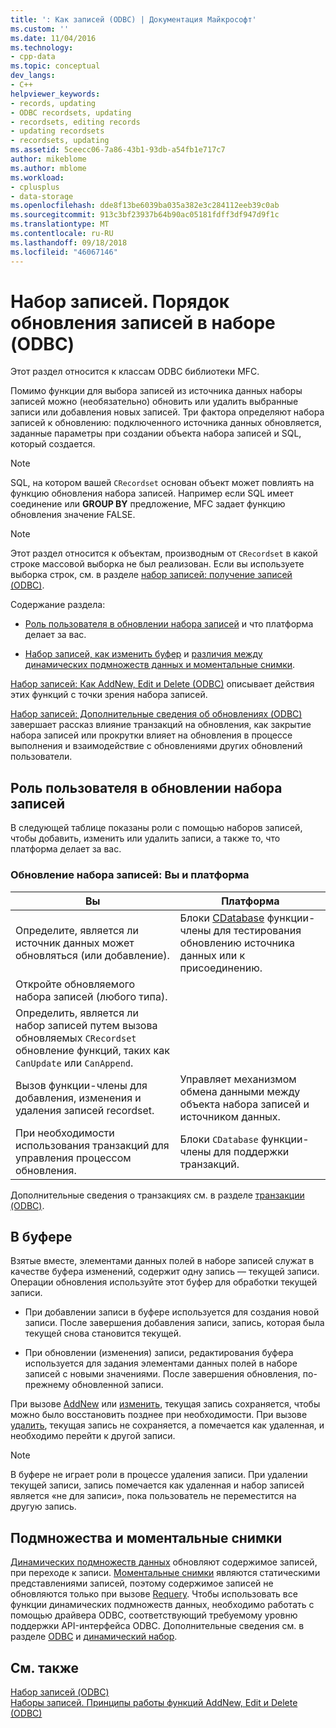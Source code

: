 ```yaml
---
title: ': Как записей (ODBC) | Документация Майкрософт'
ms.custom: ''
ms.date: 11/04/2016
ms.technology:
- cpp-data
ms.topic: conceptual
dev_langs:
- C++
helpviewer_keywords:
- records, updating
- ODBC recordsets, updating
- recordsets, editing records
- updating recordsets
- recordsets, updating
ms.assetid: 5ceecc06-7a86-43b1-93db-a54fb1e717c7
author: mikeblome
ms.author: mblome
ms.workload:
- cplusplus
- data-storage
ms.openlocfilehash: dde8f13be6039ba035a382e3c284112eeb39c0ab
ms.sourcegitcommit: 913c3bf23937b64b90ac05181fdff3df947d9f1c
ms.translationtype: MT
ms.contentlocale: ru-RU
ms.lasthandoff: 09/18/2018
ms.locfileid: "46067146"
---
```

# <a name="recordset-how-recordsets-update-records-odbc"></a>Набор записей. Порядок обновления записей в наборе (ODBC)

Этот раздел относится к классам ODBC библиотеки MFC.  
  
Помимо функции для выбора записей из источника данных наборы записей можно (необязательно) обновить или удалить выбранные записи или добавления новых записей. Три фактора определяют набора записей к обновлению: подключенного источника данных обновляется, заданные параметры при создании объекта набора записей и SQL, который создается.  
  
> [!NOTE]
>  SQL, на котором вашей `CRecordset` основан объект может повлиять на функцию обновления набора записей. Например если SQL имеет соединение или **GROUP BY** предложение, MFC задает функцию обновления значение FALSE.  
  
> [!NOTE]
>  Этот раздел относится к объектам, производным от `CRecordset` в какой строке массовой выборка не был реализован. Если вы используете выборка строк, см. в разделе [набор записей: получение записей (ODBC)](../../data/odbc/recordset-fetching-records-in-bulk-odbc.md).  
  
Содержание раздела:  
  
- [Роль пользователя в обновлении набора записей](#_core_your_role_in_recordset_updating) и что платформа делает за вас.  
  
- [Набор записей, как изменить буфер](#_core_the_edit_buffer) и [различия между динамических подмножеств данных и моментальные снимки](#_core_dynasets_and_snapshots).  
  
[Набор записей: Как AddNew, Edit и Delete (ODBC)](../../data/odbc/recordset-how-addnew-edit-and-delete-work-odbc.md) описывает действия этих функций с точки зрения набора записей.  
  
[Набор записей: Дополнительные сведения об обновлениях (ODBC)](../../data/odbc/recordset-more-about-updates-odbc.md) завершает рассказ влияние транзакций на обновления, как закрытие набора записей или прокрутки влияет на обновления в процессе выполнения и взаимодействие с обновлениями других обновлений пользователи.  
  
##  <a name="_core_your_role_in_recordset_updating"></a> Роль пользователя в обновлении набора записей  

В следующей таблице показаны роли с помощью наборов записей, чтобы добавить, изменить или удалить записи, а также то, что платформа делает за вас.  
  
### <a name="recordset-updating-you-and-the-framework"></a>Обновление набора записей: Вы и платформа  
  
|Вы|Платформа|  
|---------|-------------------|  
|Определите, является ли источник данных может обновляться (или добавление).|Блоки [CDatabase](../../mfc/reference/cdatabase-class.md) функции-члены для тестирования обновлению источника данных или к присоединению.|  
|Откройте обновляемого набора записей (любого типа).||  
|Определить, является ли набор записей путем вызова обновляемых `CRecordset` обновление функций, таких как `CanUpdate` или `CanAppend`.||  
|Вызов функции-члены для добавления, изменения и удаления записей recordset.|Управляет механизмом обмена данными между объекта набора записей и источником данных.|  
|При необходимости использования транзакций для управления процессом обновления.|Блоки `CDatabase` функции-члены для поддержки транзакций.|  
  
Дополнительные сведения о транзакциях см. в разделе [транзакции (ODBC)](../../data/odbc/transaction-odbc.md).  
  
##  <a name="_core_the_edit_buffer"></a> В буфере  

Взятые вместе, элементами данных полей в наборе записей служат в качестве буфера изменений, содержит одну запись — текущей записи. Операции обновления используйте этот буфер для обработки текущей записи.  
  
- При добавлении записи в буфере используется для создания новой записи. После завершения добавления записи, запись, которая была текущей снова становится текущей.  
  
- При обновлении (изменения) записи, редактирования буфера используется для задания элементами данных полей в наборе записей с новыми значениями. После завершения обновления, по-прежнему обновленной записи.  
  
При вызове [AddNew](../../mfc/reference/crecordset-class.md#addnew) или [изменить](../../mfc/reference/crecordset-class.md#edit), текущая запись сохраняется, чтобы можно было восстановить позднее при необходимости. При вызове [удалить](../../mfc/reference/crecordset-class.md#delete), текущая запись не сохраняется, а помечается как удаленная, и необходимо перейти к другой записи.  
  
> [!NOTE]
>  В буфере не играет роли в процессе удаления записи. При удалении текущей записи, запись помечается как удаленная и набор записей является «не для записи», пока пользователь не переместится на другую запись.  
  
##  <a name="_core_dynasets_and_snapshots"></a> Подмножества и моментальные снимки  

[Динамических подмножеств данных](../../data/odbc/dynaset.md) обновляют содержимое записей, при переходе к записи. [Моментальные снимки](../../data/odbc/snapshot.md) являются статическими представлениями записей, поэтому содержимое записей не обновляются только при вызове [Requery](../../mfc/reference/crecordset-class.md#requery). Чтобы использовать все функции динамических подмножеств данных, необходимо работать с помощью драйвера ODBC, соответствующий требуемому уровню поддержки API-интерфейса ODBC. Дополнительные сведения см. в разделе [ODBC](../../data/odbc/odbc-basics.md) и [динамический набор](../../data/odbc/dynaset.md).  
  
## <a name="see-also"></a>См. также  

[Набор записей (ODBC)](../../data/odbc/recordset-odbc.md)<br/>
[Наборы записей. Принципы работы функций AddNew, Edit и Delete (ODBC)](../../data/odbc/recordset-how-addnew-edit-and-delete-work-odbc.md)